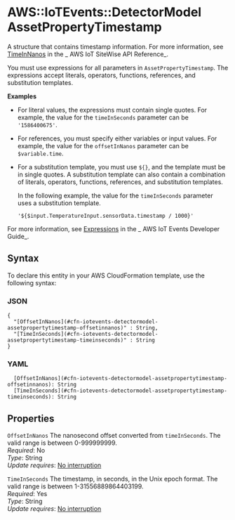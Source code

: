 # AWS::IoTEvents::DetectorModel AssetPropertyTimestamp<a name="aws-properties-iotevents-detectormodel-assetpropertytimestamp"></a>

A structure that contains timestamp information\. For more information, see [TimeInNanos](https://docs.aws.amazon.com/iot-sitewise/latest/APIReference/API_TimeInNanos.html) in the _ AWS IoT SiteWise API Reference_\.

You must use expressions for all parameters in `AssetPropertyTimestamp`\. The expressions accept literals, operators, functions, references, and substitution templates\.

**Examples**

- For literal values, the expressions must contain single quotes\. For example, the value for the `timeInSeconds` parameter can be `'1586400675'`\.
- For references, you must specify either variables or input values\. For example, the value for the `offsetInNanos` parameter can be `$variable.time`\.
- For a substitution template, you must use `${}`, and the template must be in single quotes\. A substitution template can also contain a combination of literals, operators, functions, references, and substitution templates\.

  In the following example, the value for the `timeInSeconds` parameter uses a substitution template\.

  `'${$input.TemperatureInput.sensorData.timestamp / 1000}'`

For more information, see [Expressions](https://docs.aws.amazon.com/iotevents/latest/developerguide/iotevents-expressions.html) in the _ AWS IoT Events Developer Guide_\.

## Syntax<a name="aws-properties-iotevents-detectormodel-assetpropertytimestamp-syntax"></a>

To declare this entity in your AWS CloudFormation template, use the following syntax:

### JSON<a name="aws-properties-iotevents-detectormodel-assetpropertytimestamp-syntax.json"></a>

```
{
  "[OffsetInNanos](#cfn-iotevents-detectormodel-assetpropertytimestamp-offsetinnanos)" : String,
  "[TimeInSeconds](#cfn-iotevents-detectormodel-assetpropertytimestamp-timeinseconds)" : String
}
```

### YAML<a name="aws-properties-iotevents-detectormodel-assetpropertytimestamp-syntax.yaml"></a>

```
  [OffsetInNanos](#cfn-iotevents-detectormodel-assetpropertytimestamp-offsetinnanos): String
  [TimeInSeconds](#cfn-iotevents-detectormodel-assetpropertytimestamp-timeinseconds): String
```

## Properties<a name="aws-properties-iotevents-detectormodel-assetpropertytimestamp-properties"></a>

`OffsetInNanos` <a name="cfn-iotevents-detectormodel-assetpropertytimestamp-offsetinnanos"></a>
The nanosecond offset converted from `timeInSeconds`\. The valid range is between 0\-999999999\.  
_Required_: No  
_Type_: String  
_Update requires_: [No interruption](https://docs.aws.amazon.com/AWSCloudFormation/latest/UserGuide/using-cfn-updating-stacks-update-behaviors.html#update-no-interrupt)

`TimeInSeconds` <a name="cfn-iotevents-detectormodel-assetpropertytimestamp-timeinseconds"></a>
The timestamp, in seconds, in the Unix epoch format\. The valid range is between 1\-31556889864403199\.  
_Required_: Yes  
_Type_: String  
_Update requires_: [No interruption](https://docs.aws.amazon.com/AWSCloudFormation/latest/UserGuide/using-cfn-updating-stacks-update-behaviors.html#update-no-interrupt)
